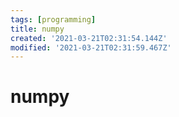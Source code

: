 ```yaml
---
tags: [programming]
title: numpy
created: '2021-03-21T02:31:54.144Z'
modified: '2021-03-21T02:31:59.467Z'
---
```


# numpy

